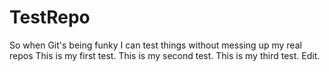 # TestRepo
So when Git's being funky I can test things without messing up my real repos
This is my first test.
This is my second test.
This is my third test.
Edit.
